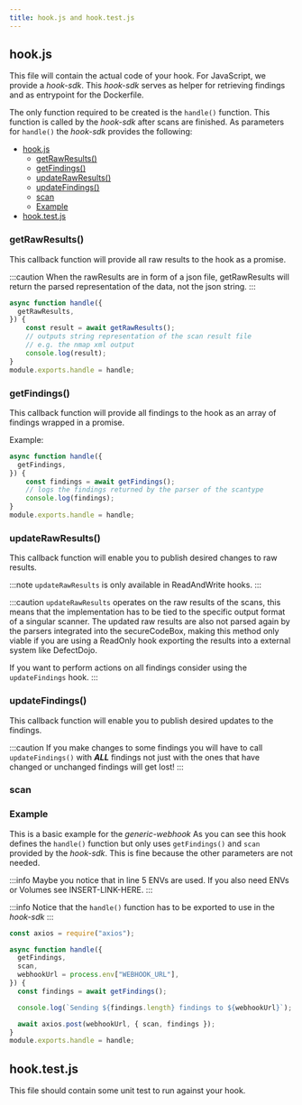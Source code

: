 ```yaml
---
title: hook.js and hook.test.js
---
```


## hook.js

This file will contain the actual code of your hook.
For JavaScript, we provide a *hook-sdk*.
This *hook-sdk* serves as helper for retrieving findings and as entrypoint for the Dockerfile.

The only function required to be created is the `handle()` function.
This function is called by the *hook-sdk* after scans are finished.
As parameters for `handle()` the *hook-sdk* provides the following:
- [hook.js](#hookjs)
  - [getRawResults()](#getrawresults)
  - [getFindings()](#getfindings)
  - [updateRawResults()](#updaterawresults)
  - [updateFindings()](#updatefindings)
  - [scan](#scan)
  - [Example](#example)
- [hook.test.js](#hooktestjs)

### getRawResults()

This callback function will provide all raw results to the hook as a promise.

:::caution
When the rawResults are in form of a json file, getRawResults will return the parsed representation of the data, not the json string.
:::

```js
async function handle({
  getRawResults,
}) {
    const result = await getRawResults();
    // outputs string representation of the scan result file
    // e.g. the nmap xml output
    console.log(result);
}
module.exports.handle = handle;
```

### getFindings()

This callback function will provide all findings to the hook as an array of findings wrapped in a promise.

Example:

```js
async function handle({
  getFindings,
}) {
    const findings = await getFindings();
    // logs the findings returned by the parser of the scantype
    console.log(findings);
}
module.exports.handle = handle;
```

### updateRawResults()

This callback function will enable you to publish desired changes to raw results.

:::note
`updateRawResults` is only available in ReadAndWrite hooks.
:::

:::caution
`updateRawResults` operates on the raw results of the scans, this means that the implementation has to be tied to the specific output format of a singular scanner. The updated raw results are also not parsed again by the parsers integrated into the secureCodeBox, making this method only viable if you are using a ReadOnly hook exporting the results into a external system like DefectDojo.

If you want to perform actions on all findings consider using the `updateFindings` hook.
:::

### updateFindings()

This callback function will enable you to publish desired updates to the findings.

:::caution
If you make changes to some findings you will have to call `updateFindings()` with ***ALL*** findings not just with the ones that have changed or unchanged findings will get lost!
:::

### scan

### Example

This is a basic example for the *generic-webhook*
As you can see this hook defines the `handle()` function but only uses `getFindings()` and `scan` provided by the *hook-sdk*.
This is fine because the other parameters are not needed.

:::info
Maybe you notice that in line 5 ENVs are used.
If you also need ENVs or Volumes see INSERT-LINK-HERE.
:::

:::info
Notice that the `handle()` function has to be exported to use in the *hook-sdk*
:::

```js
const axios = require("axios");

async function handle({
  getFindings,
  scan,
  webhookUrl = process.env["WEBHOOK_URL"],
}) {
  const findings = await getFindings();

  console.log(`Sending ${findings.length} findings to ${webhookUrl}`);

  await axios.post(webhookUrl, { scan, findings });
}
module.exports.handle = handle;
```

## hook.test.js

This file should contain some unit test to run against your hook.
